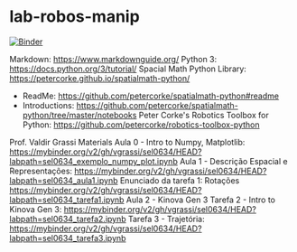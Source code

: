 # lab-robos-manip

[![Binder](https://mybinder.org/badge_logo.svg)](https://mybinder.org/v2/gh/RafaelBaquero/lab-robos-manip/HEAD)

Markdown: https://www.markdownguide.org/
Python 3: https://docs.python.org/3/tutorial/
Spacial Math Python Library: https://petercorke.github.io/spatialmath-python/
  - ReadMe: https://github.com/petercorke/spatialmath-python#readme
  - Introductions: https://github.com/petercorke/spatialmath-python/tree/master/notebooks
Peter Corke's Robotics Toolbox for Python: https://github.com/petercorke/robotics-toolbox-python

Prof. Valdir Grassi Materials
  Aula 0 - Intro to Numpy, Matplotlib: https://mybinder.org/v2/gh/vgrassi/sel0634/HEAD?labpath=sel0634_exemplo_numpy_plot.ipynb
  Aula 1 - Descrição Espacial e Representações: https://mybinder.org/v2/gh/vgrassi/sel0634/HEAD?labpath=sel0634_aula1.ipynb
    Enunciado da tarefa 1: Rotações https://mybinder.org/v2/gh/vgrassi/sel0634/HEAD?labpath=sel0634_tarefa1.ipynb
  Aula 2 - Kinova Gen 3
    Tarefa 2 - Intro to Kinova Gen 3: https://mybinder.org/v2/gh/vgrassi/sel0634/HEAD?labpath=sel0634_tarefa2.ipynb
    Tarefa 3 - Trajetória: https://mybinder.org/v2/gh/vgrassi/sel0634/HEAD?labpath=sel0634_tarefa3.ipynb 
